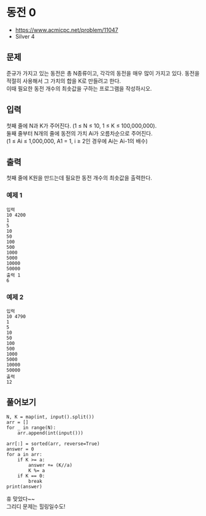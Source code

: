 # 동전 0

- https://www.acmicpc.net/problem/11047
- Silver 4

## 문제
준규가 가지고 있는 동전은 총 N종류이고, 각각의 동전을 매우 많이 가지고 있다.
동전을 적절히 사용해서 그 가치의 합을 K로 만들려고 한다.  
이때 필요한 동전 개수의 최솟값을 구하는 프로그램을 작성하시오.

## 입력

첫째 줄에 N과 K가 주어진다. (1 ≤ N ≤ 10, 1 ≤ K ≤ 100,000,000).  
둘째 줄부터 N개의 줄에 동전의 가치 Ai가 오름차순으로 주어진다.   
(1 ≤ Ai ≤ 1,000,000, A1 = 1, i ≥ 2인 경우에 Ai는 Ai-1의 배수)

## 출력
첫째 줄에 K원을 만드는데 필요한 동전 개수의 최솟값을 출력한다.

### 예제 1 

```
입력
10 4200
1
5
10
50
100
500
1000
5000
10000
50000
출력 1 
6
```

### 예제 2 

```
입력
10 4790
1
5
10
50
100
500
1000
5000
10000
50000
출력
12
```

## 풀어보기


```
N, K = map(int, input().split())
arr = []
for _ in range(N):
    arr.append(int(input()))

arr[:] = sorted(arr, reverse=True)
answer = 0
for a in arr:
    if K >= a:
        answer += (K//a)
        K %= a
    if K == 0:
        break
print(answer)
```

휴 맞았다~~  
그리디 문제는 힐링일수도!

